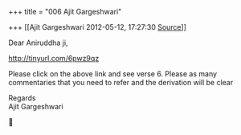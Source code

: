 +++
title = "006 Ajit Gargeshwari"

+++
[[Ajit Gargeshwari	2012-05-12, 17:27:30 [Source](https://groups.google.com/g/samskrita/c/PSDseS3d1SE)]]



Dear Aniruddha ji,  
  
<http://tinyurl.com/6pwz9qz>  
  
Please click on the above link and see verse 6. Please as many commentaries that you need to refer and the derivation will be clear  
  
Regards  
Ajit Gargeshwari



